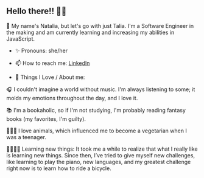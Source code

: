 ## Hello there!! 👋🏽
🤗 My name's Natalia, but let's go with just Talia. I'm a Software Engineer in the making and am currently learning and increasing my abilities in JavaScript.

- ✨ Pronouns: she/her

- 📫 How to reach me: [LinkedIn](https://www.linkedin.com/in/taliareis/)

- 💜 Things I Love / About me:

🎧 I couldn't imagine a world without music. I'm always listening to some; it molds my emotions throughout the day, and I love it.

📚 I'm a bookaholic, so if I'm not studying, I'm probably reading fantasy books (my favorites, I'm guilty).

🐶🦄🐱 I love animals, which influenced me to become a vegetarian when I was a teenager.

🎹🚴🏽‍♀️ Learning new things: It took me a while to realize that what I really like is learning new things. Since then, I’ve tried to give myself new challenges, like learning to play the piano, new languages, and my greatest challenge right now is to learn how to ride a bicycle.

<br>


